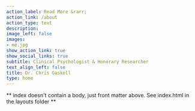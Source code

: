 ```yaml
---
action_label: Read More &rarr;
action_link: /about
action_type: text
description: 
image_left: false
images:
- me.jpg
show_action_link: true
show_social_links: true
subtitle: Clinical Psychologist & Honorary Researcher
text_align_left: false
title: Dr. Chris Gaskell
type: home
---
```


** index doesn't contain a body, just front matter above.
See index.html in the layouts folder **
